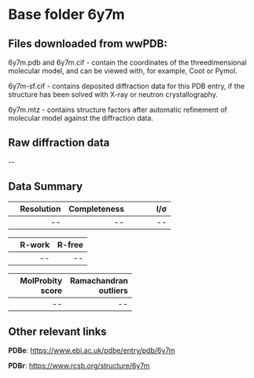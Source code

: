 # Base folder 6y7m

## Files downloaded from wwPDB:

6y7m.pdb and 6y7m.cif - contain the coordinates of the threedimensional molecular model, and can be viewed with, for example, Coot or Pymol.

6y7m-sf.cif - contains deposited diffraction data for this PDB entry, if the structure has been solved with X-ray or neutron crystallography.

6y7m.mtz - contains structure factors after automatic refinement of molecular model against the diffraction data.

## Raw diffraction data

--<br> 

## Data Summary
|   | Resolution | Completeness| I/$\boldsymbol{\sigma}$ |
|---|-------------:|----------------:|--------------:|
|   |--|--|<img width=50/>--|

|   | **R-work**| **R-free**   
|---|-------------:|----------------:|           
||--|--|

|   |**MolProbity<br>score**| **Ramachandran<br>outliers** 
|---|-------------:|----------------:|
||--|--|

## Other relevant links 
**PDBe**:  https://www.ebi.ac.uk/pdbe/entry/pdb/6y7m
 
**PDBr**: https://www.rcsb.org/structure/6y7m 

